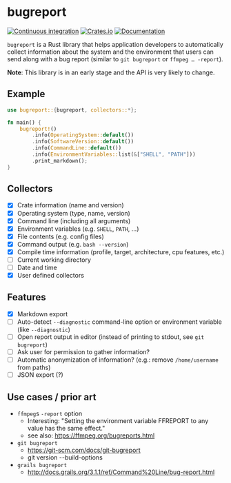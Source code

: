 # bugreport

[![Continuous integration](https://github.com/sharkdp/bugreport/workflows/Build/badge.svg)](https://github.com/sharkdp/bugreport/actions) [![Crates.io](https://img.shields.io/crates/v/bugreport.svg)](https://crates.io/crates/bugreport)
[![Documentation](https://docs.rs/bugreport/badge.svg)](https://docs.rs/bugreport)

`bugreport` is a Rust library that helps application developers to automatically collect
information about the system and the environment that users can send along with a bug
report (similar to `git bugreport` or `ffmpeg … -report`).

**Note**: This library is in an early stage and the API is very likely to change.

## Example

```rust
use bugreport::{bugreport, collectors::*};

fn main() {
    bugreport!()
        .info(OperatingSystem::default())
        .info(SoftwareVersion::default())
        .info(CommandLine::default())
        .info(EnvironmentVariables::list(&["SHELL", "PATH"]))
        .print_markdown();
}
```

## Collectors

- [x] Crate information (name and version)
- [x] Operating system (type, name, version)
- [x] Command line (including all arguments)
- [x] Environment variables (e.g. `SHELL`, `PATH`, …)
- [x] File contents (e.g. config files)
- [x] Command output (e.g. `bash --version`)
- [x] Compile time information (profile, target, architecture, cpu features, etc.)
- [ ] Current working directory
- [ ] Date and time
- [x] User defined collectors

## Features

- [x] Markdown export
- [ ] Auto-detect `--diagnostic` command-line option or environment variable (like `--diagnostic`)
- [ ] Open report output in editor (instead of printing to stdout, see `git bugreport`)
- [ ] Ask user for permission to gather information?
- [ ] Automatic anonymization of information? (e.g.: remove `/home/username` from paths)
- [ ] JSON export (?)

## Use cases / prior art

- `ffmpeg`s `-report` option
  - Interesting: "Setting the environment variable FFREPORT to any value has the same effect."
  - see also: https://ffmpeg.org/bugreports.html
- `git bugreport`
  - https://git-scm.com/docs/git-bugreport
  - git version --build-options
- `grails bugreport`
  - http://docs.grails.org/3.1.1/ref/Command%20Line/bug-report.html
